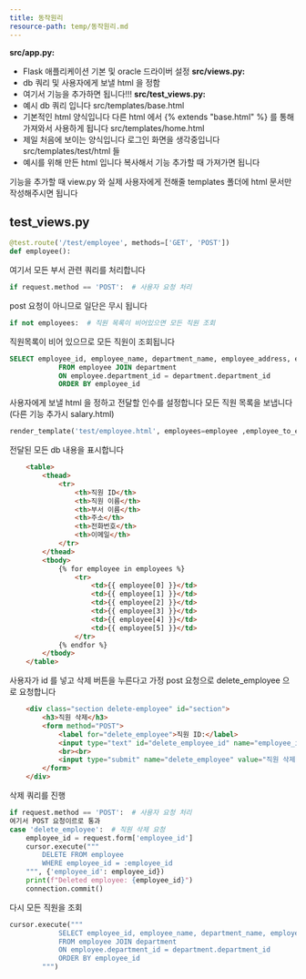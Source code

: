 ```yaml
---
title: 동작원리
resource-path: temp/동작원리.md
---
```

**src/app.py:**
- Flask 애플리케이션 기본 및 oracle 드라이버 설정
**src/views.py:**
- db 쿼리 및 사용자에게 보낼 html 을 정함
- 여기서 기능을 추가하면 됩니다!!!
**src/test_views.py:**
- 예시 db 쿼리 입니다
src/templates/base.html
- 기본적인 html 양식입니다 다른 html 에서 {% extends "base.html" %} 를 통해 가져와서 사용하게 됩니다
src/templates/home.html
- 제일 처음에 보이는 양식입니다 로그인 화면을 생각중입니다
src/templates/test/html 들
- 예시를 위해 만든 html 입니다 복사해서 기능 추가할 때 가져가면 됩니다



기능을 추가할 때 view.py 와 실제 사용자에게 전해줄 templates 폴더에 html 문서만 작성해주시면 됩니다
## test_views.py
```python
@test.route('/test/employee', methods=['GET', 'POST'])
def employee():
```
여기서 모든 부서 관련 쿼리를 처리합니다
```python
if request.method == 'POST':  # 사용자 요청 처리
```
post 요청이 아니므로 일단은 무시 됩니다
```python
if not employees:  # 직원 목록이 비어있으면 모든 직원 조회
```
직원목록이 비어 있으므로 모든 직원이 조회됩니다
```sql
SELECT employee_id, employee_name, department_name, employee_address, employee_phone_number, employee_email
            FROM employee JOIN department
            ON employee.department_id = department.department_id
            ORDER BY employee_id
```
사용자에게 보낼 html 을 정하고 전달할 인수를 설정합니다
모든 직원 목록을 보냅니다(다른 기능 추가시 salary.html)
```python
render_template('test/employee.html', employees=employee ,employee_to_edit=employee_to_edit)
```
전달된 모든 db 내용을 표시합니다
```html
    <table>
        <thead>
            <tr>
                <th>직원 ID</th>
                <th>직원 이름</th>
                <th>부서 이름</th>
                <th>주소</th>
                <th>전화번호</th>
                <th>이메일</th>
            </tr>
        </thead>
        <tbody>
            {% for employee in employees %}
                <tr>
                    <td>{{ employee[0] }}</td>
                    <td>{{ employee[1] }}</td>
                    <td>{{ employee[2] }}</td>
                    <td>{{ employee[3] }}</td>
                    <td>{{ employee[4] }}</td>
                    <td>{{ employee[5] }}</td>
                </tr>
            {% endfor %}
        </tbody>
    </table>
```
사용자가 id 를 넣고 삭제 버튼을 누른다고 가정
post 요청으로 delete_employee 으로 요청합니다
```html
    <div class="section delete-employee" id="section">
        <h3>직원 삭제</h3>
        <form method="POST">
            <label for="delete_employee">직원 ID:</label>
            <input type="text" id="delete_employee_id" name="employee_id" required>
            <br><br>
            <input type="submit" name="delete_employee" value="직원 삭제">
        </form>
    </div>
```
삭제 쿼리를 진행
```python
if request.method == 'POST':  # 사용자 요청 처리
여기서 POST 요청이르로 통과
case 'delete_employee':  # 직원 삭제 요청
    employee_id = request.form['employee_id']
    cursor.execute("""
        DELETE FROM employee
        WHERE employee_id = :employee_id
	""", {'employee_id': employee_id})
    print(f"Deleted employee: {employee_id}")
    connection.commit()
```
다시 모든 직원을 조회
```python
cursor.execute("""
            SELECT employee_id, employee_name, department_name, employee_address, employee_phone_number, employee_email
            FROM employee JOIN department
            ON employee.department_id = department.department_id
            ORDER BY employee_id
        """)
```
